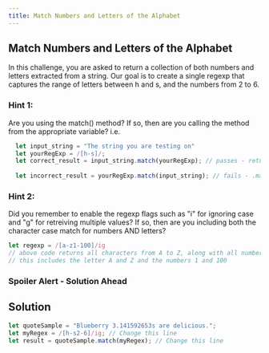 ```yaml
---
title: Match Numbers and Letters of the Alphabet
---
```

## Match Numbers and Letters of the Alphabet
In this challenge, you are asked to return a collection of both numbers and letters extracted from a string. Our goal is to create a single regexp that captures the range of letters between h and s, and the numbers from 2 to 6.

### Hint 1:
Are you using the match() method? If so, then are you calling the method from the appropriate variable? i.e. 
```javascript
  let input_string = "The string you are testing on"
  let yourRegExp = /[h-s]/;
  let correct_result = input_string.match(yourRegExp); // passes - returns characters H to S
  
  let incorrect_result = yourRegExp.match(input_string); // fails - .match() is not a function
```

### Hint 2:
Did you remember to enable the regexp flags such as "i" for ignoring case and "g" for retreiving multiple values? If so, then are you including both the character case match for numbers AND letters? 
```javascript
let regexp = /[a-z1-100]/ig
// above code returns all characters from A to Z, along with all numbers from 1 to 100
// this includes the letter A and Z and the numbers 1 and 100
```

### Spoiler Alert - Solution Ahead

## Solution
```javascript
let quoteSample = "Blueberry 3.141592653s are delicious.";
let myRegex = /[h-s2-6]/ig; // Change this line
let result = quoteSample.match(myRegex); // Change this line
```
